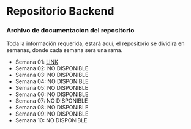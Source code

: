 # Repositorio Backend

### Archivo de documentacion del repositorio

Toda la información requerida, estará aquí, el repositorio se dividira en semanas, donde cada semana sera una rama.

- Semana 01: <a href="https://google.com">LINK </a>
- Semana 02: NO DISPONIBLE
- Semana 03: NO DISPONIBLE
- Semana 04: NO DISPONIBLE
- Semana 05: NO DISPONIBLE
- Semana 06: NO DISPONIBLE
- Semana 07: NO DISPONIBLE
- Semana 08: NO DISPONIBLE
- Semana 09: NO DISPONIBLE
- Semana 10: NO DISPONIBLE